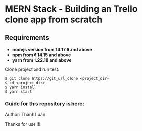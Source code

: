# MERN Stack - Building an Trello clone app from scratch

## Requirements 

* **nodejs version from 14.17.6 and above**
* **npm from 6.14.15 and above**
* **yarn from 1.22.18 and above**

Clone project and run test.

```
$ git clone https://git_url_clone <project_dir>
$ cd <project_dir>
$ yarn install 
$ yarn start
```


### Guide for this repository is here:

Author: Thành Luân

Thanks for use !!!